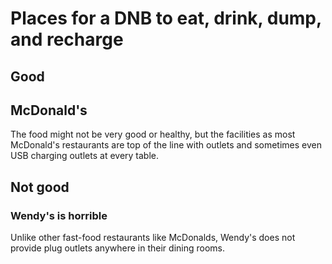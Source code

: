 # Places for a DNB to eat, drink, dump, and recharge

## Good

## McDonald's

The food might not be very good or healthy, but the facilities as most McDonald's restaurants are top of the line with outlets and sometimes even USB charging outlets at every table. 

## Not good

### Wendy's is horrible

Unlike other fast-food restaurants like McDonalds, Wendy's does not provide plug outlets anywhere in their dining rooms.
